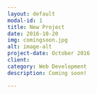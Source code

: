 ```yaml
---
layout: default
modal-id: 1
title: New Project
date: 2016-10-20
img: comingsoon.jpg
alt: image-alt
project-date: October 2016
client: 
category: Web Development
description: Coming soon!

---
```

